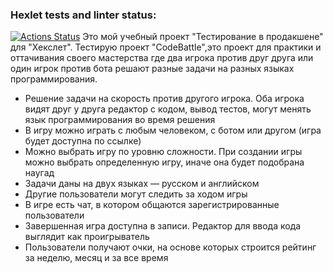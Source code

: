 ### Hexlet tests and linter status:
[![Actions Status](https://github.com/Ledloy/qa-engineer-project-85/actions/workflows/hexlet-check.yml/badge.svg)](https://github.com/Ledloy/qa-engineer-project-85/actions)
Это мой учебный проект "Тестирование в продакшене" для "Хекслет".
Тестирую проект "CodeBattle",это проект для практики и оттачивания своего мастерства где два игрока против друг друга или один игрок против бота решают разные задачи на разных языках программирования.
* Решение задачи на скорость против другого игрока. Оба игрока видят друг у друга редактор с кодом, вывод тестов, могут менять язык программирования во время решения
* В игру можно играть с любым человеком, с ботом или другом (игра будет доступна по ссылке)
* Можно выбрать игру по уровню сложности. При создании игры можно выбрать определенную игру, иначе она будет подобрана наугад
* Задачи даны на двух языках — русском и английском
* Другие пользователи могут следить за ходом игры
*  В игре есть чат, в котором общаются зарегистрированные пользователи
* Завершенная игра доступна в записи. Редактор для ввода кода выглядит как проигрыватель
* Пользователи получают очки, на основе которых строится рейтинг за неделю, месяц и за все время
